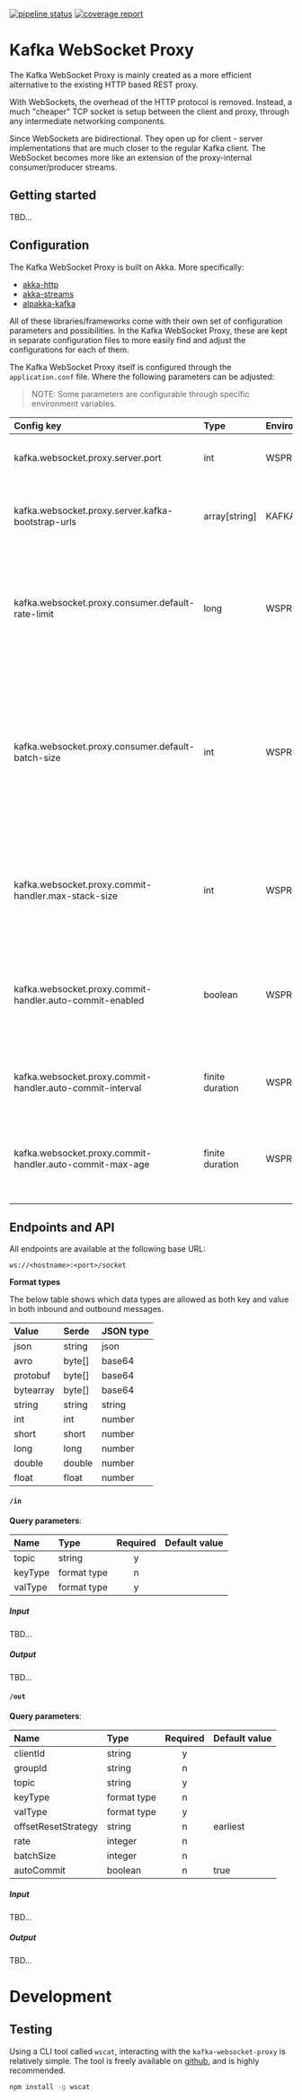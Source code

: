 [![pipeline status](https://gitlab.com/kpmeen/kafka-websocket-proxy/badges/master/pipeline.svg)](https://gitlab.com/kpmeen/kafka-websocket-proxy/commits/master)
[![coverage report](https://gitlab.com/kpmeen/kafka-websocket-proxy/badges/master/coverage.svg)](https://gitlab.com/kpmeen/kafka-websocket-proxy/commits/master)

# Kafka WebSocket Proxy

The Kafka WebSocket Proxy is mainly created as a more efficient alternative to
the existing HTTP based REST proxy.

With WebSockets, the overhead of the HTTP protocol is removed. Instead, a much
"cheaper" TCP socket is setup between the client and proxy, through any
intermediate networking components.

Since WebSockets are bidirectional. They open up for client - server
implementations that are much closer to the regular Kafka client. The WebSocket
becomes more like an extension of the proxy-internal consumer/producer streams. 

## Getting started

TBD...

## Configuration

The Kafka WebSocket Proxy is built on Akka. More specifically:

* [akka-http](https://doc.akka.io/docs/akka-http/current/scala.html)
* [akka-streams](https://doc.akka.io/docs/akka/current/stream/index.html)
* [alpakka-kafka](https://doc.akka.io/docs/akka-stream-kafka/current/home.html)

All of these libraries/frameworks come with their own set of configuration
parameters and possibilities. In the Kafka WebSocket Proxy, these are kept in
separate configuration files to more easily find and adjust the configurations
for each of them.

The Kafka WebSocket Proxy itself is configured through the `application.conf`
file. Where the following parameters can be adjusted:

> NOTE:
> Some parameters are configurable through specific environment variables. 

| Config key                                                | Type            | Environment                               | Default      | Description                |
|:---                                                       |:---             |:----                                      |:------------:|:-------------------------- |
| kafka.websocket.proxy.server.port                         | int             | WSPROXY_PORT                              | `8078`       | Port where the server endpoints will be exposed |
| kafka.websocket.proxy.server.kafka-bootstrap-urls         | array\[string\] | KAFKA_BOOTSTRAP_URLS                      |              | An array of strings with URLs to the Kafka brokers in the form `<host>:<port>` |
| kafka.websocket.proxy.consumer.default-rate-limit         | long            | WSPROXY_DEFAULT_RATE_LIMIT                | `0`          | The maximum allowed throughput of data through a socket in bytes/second. A value of `0` means unlimited throughput. |
| kafka.websocket.proxy.consumer.default-batch-size         | int             | WSPROXY_DEFAULT_BATCH_SIZE                | `0`          | The number of messages to include per batch when consuming data. This property has no meaning without rate limiting turned on. A value of `0` means there will be no batching. |
| kafka.websocket.proxy.commit-handler.max-stack-size       | int             | WSPROXY_COMMITHANDLER_MAX_STACK_SIZE      | `200`        | The maximum number of uncommitted messages, per partition, that will be kept track of in the commit handler stack. |
| kafka.websocket.proxy.commit-handler.auto-commit-enabled  | boolean         | WSPROXY_COMMITHANDLER_AUTOCOMMIT_ENABLED  | `false`      | Whether or not to allow the proxy to perform automatic offset commits of uncommitted messages. |
| kafka.websocket.proxy.commit-handler.auto-commit-interval | finite duration | WSPROXY_COMMITHANDLER_AUTOCOMMIT_INTERVAL | `1 second`   | The interval to execute the jobo for auto-committing messages of a given age. |
| kafka.websocket.proxy.commit-handler.auto-commit-max-age  | finite duration | WSPROXY_COMMITHANDLER_AUTOCOMMIT_MAX_AGE  | `20 seconds` | The max allowed age of uncommitted messages in the commit handler stack. |
|                                                           |                 |                                           |              |                            |


## Endpoints and API

All endpoints are available at the following base URL:

```
ws://<hostname>:<port>/socket
```

**Format types**

The below table shows which data types are allowed as both key and value in
both inbound and outbound messages.

| Value     | Serde      | JSON type   |
|:--------- |:-----------|:----------- |
| json      | string     | json        |
| avro      | byte[]     | base64      |
| protobuf  | byte[]     | base64      |
| bytearray | byte[]     | base64      |
| string    | string     | string      |
| int       | int        | number      |
| short     | short      | number      |
| long      | long       | number      |
| double    | double     | number      |
| float     | float      | number      |

#### `/in`

**Query parameters**:

| Name    | Type        | Required | Default value |
|:------- |:----------- |:--------:|:------------- |
| topic   | string      |     y    |               |
| keyType | format type |     n    |               |
| valType | format type |     y    |               |

##### Input

TBD...

##### Output

TBD...


#### `/out`                                   

**Query parameters**:

| Name                | Type        | Required | Default value |
|:------------------- |:----------- |:--------:|:------------- |
| clientId            | string      |    y     |               |
| groupId             | string      |    n     |               |
| topic               | string      |    y     |               |
| keyType             | format type |    n     |               |
| valType             | format type |    y     |               |
| offsetResetStrategy | string      |    n     | earliest      |
| rate                | integer     |    n     |               |
| batchSize           | integer     |    n     |               |
| autoCommit          | boolean     |    n     | true          |

##### Input

TBD...

##### Output

TBD...

# Development

## Testing

Using a CLI tool called `wscat`, interacting with the `kafka-websocket-proxy` is
relatively simple. The tool is freely available on
[github](https://github.com/websockets/wscat), and is highly recommended.

```bash
npm install -g wscat
```


